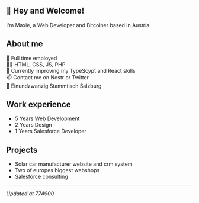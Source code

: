 ## 👋 Hey and Welcome!
I'm Maxie, a Web Developer and Bitcoiner based in Austria.

## About me
🏢 Full time employed  
👨‍💻 HTML, CSS, JS, PHP  
🧠 Currently improving my TypeScypt and React skills  
📫 Contact me on Nostr or Twitter  
📍 Einundzwanzig Stammtisch Salzburg  

## Work experience
- 5 Years Web Development
- 2 Years Design
- 1 Years Salesforce Developer

## Projects
- Solar car manufacturer website and crm system
- Two of europes biggest webshops
- Salesforce consulting

---
*Updated at 774900*
